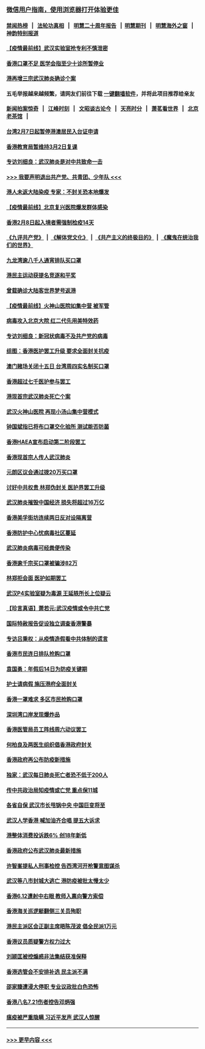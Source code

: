### [微信用户指南，使用浏览器打开体验更佳](https://github.com/gfw-breaker/banned-news1/blob/master/indexes/wechat-guide.md?t=0)
#### [禁闻热榜](热点新闻.md?t=0)  &nbsp;&nbsp;|&nbsp;&nbsp; [法轮功真相](https://github.com/gfw-breaker/truth/blob/master/README.md?t=0) &nbsp;&nbsp;|&nbsp;&nbsp; [明慧二十周年报告](https://github.com/gfw-breaker/mh-reports/blob/master/README.md?t=0) &nbsp;&nbsp;|&nbsp;&nbsp;[明慧期刊](https://github.com/gfw-breaker/mh-qikan) &nbsp;&nbsp;|&nbsp;&nbsp; [明慧海外之窗](https://github.com/gfw-breaker/mh-news/blob/master/README.md?t=0) &nbsp;&nbsp;|&nbsp;&nbsp; [神韵特别报道](https://github.com/gfw-breaker/mh-news/blob/master/shenyun.md?t=0)
#### [【疫情最前线】武汉实验室抢专利不慎泄密](../pages/nsc415/n11850310.md?t=02080411) 
#### [香港口罩不足 医学会指至少十诊所暂停业](../pages/nsc415/n11850301.md?t=02080411) 
#### [港再增三宗武汉肺炎确诊个案](../pages/nsc415/n11850328.md?t=02080411) 
#### 五毛举报越来越频繁，请网友们前往下载 [一键翻墙软件](https://github.com/gfw-breaker/ssr-accounts)，并将此项目推荐给亲友
#### [新闻拍案惊奇](https://github.com/gfw-breaker/banned-news1/blob/master/pages/link4.md) &nbsp;&nbsp;|&nbsp;&nbsp; [江峰时刻](https://github.com/gfw-breaker/banned-news1/blob/master/pages/link4.md) &nbsp;&nbsp;|&nbsp;&nbsp; [文昭谈古论今](https://github.com/gfw-breaker/banned-news1/blob/master/pages/link4.md) &nbsp;&nbsp;|&nbsp;&nbsp; [天亮时分](https://github.com/gfw-breaker/banned-news1/blob/master/pages/link4.md) &nbsp;&nbsp;|&nbsp;&nbsp; [萧茗看世界](https://github.com/gfw-breaker/banned-news1/blob/master/pages/link4.md) &nbsp;&nbsp;|&nbsp;&nbsp; [北京老茶馆](https://github.com/gfw-breaker/banned-news1/blob/master/pages/link4.md) &nbsp;&nbsp;|&nbsp;&nbsp; 
#### [台湾2月7日起暂停港澳居民入台证申请](../pages/nsc415/n11850304.md?t=02080411) 
#### [香港教育局暂维持3月2日复课](../pages/nsc415/n11850260.md?t=02080411) 
#### [专访刘细良：武汉肺炎是对中共致命一击](../pages/nsc415/n11849934.md?t=02080411) 
#### [>>> 我要声明退出共产党、共青团、少年队 <<<](https://github.com/begood0513/goodnews/blob/master/quit/letter.md) 
#### [港人未返大陆染疫 专家：不封关恐本地爆发](../pages/nsc415/n11848021.md?t=02080411) 
#### [【疫情最前线】北京复兴医院爆发群体感染](../pages/nsc415/n11847626.md?t=02080411) 
#### [香港2月8日起入境者需强制检疫14天](../pages/nsc415/n11847658.md?t=02080411) 
#### [《九评共产党》](https://github.com/begood0513/9ping.md/blob/master/README.md) &nbsp;|&nbsp; [《解体党文化》](../../../../jtdwh.md/blob/master/README.md)  &nbsp;|&nbsp; [《共产主义的终极目的》](../../../../gczydzjmd.md/blob/master/README.md) &nbsp;|&nbsp; [《魔鬼在统治我们的世界》](../../../../mgztzwmdsj.md/blob/master/README.md) 
#### [九龙湾逾八千人通宵排队买口罩](../pages/nsc415/n11847647.md?t=02080411) 
#### [港民主运动获提名竞逐和平奖](../pages/nsc415/n11847633.md?t=02080411) 
#### [曾载确诊大陆客世界梦号返港](../pages/nsc415/n11847608.md?t=02080411) 
#### [【疫情最前线】火神山医院如集中营 被军管](../pages/nsc415/n11847524.md?t=02080411) 
#### [病毒攻入北京大院 红二代先用美特效药](../pages/nsc415/n11847427.md?t=02080411) 
#### [专访刘细良：新冠状病毒不及共产党的病毒](../pages/nsc415/n11847164.md?t=02080411) 
#### [组图：香港医护罢工升级 要求全面封关抗疫](../pages/nsc415/n11844107.md?t=02080411) 
#### [澳门赌场关闭十五日 台湾周四实名制买口罩](../pages/nsc415/n11845083.md?t=02080411) 
#### [香港超过七千医护参与罢工](../pages/nsc415/n11845051.md?t=02080411) 
#### [港现首宗武汉肺炎死亡个案](../pages/nsc415/n11844998.md?t=02080411) 
#### [武汉火神山医院 再现小汤山集中营模式](../pages/nsc415/n11844763.md?t=02080411) 
#### [钟国斌指已将布口罩交化验所 测试能否防菌](../pages/nsc415/n11842783.md?t=02080411) 
#### [香港HAEA宣布启动第二阶段罢工](../pages/nsc415/n11842723.md?t=02080411) 
#### [香港现首宗人传人武汉肺炎](../pages/nsc415/n11842766.md?t=02080411) 
#### [元朗区议会通过拨20万买口罩](../pages/nsc415/n11842754.md?t=02080411) 
#### [讨好中共权贵 林郑伪封关 医护界罢工升级](../pages/nsc415/n11842359.md?t=02080411) 
#### [武汉肺炎摧毁中国经济 损失将超过16万亿](../pages/nsc415/n11839723.md?t=02080411) 
#### [香港美孚街坊连续两日反对设隔离营](../pages/nsc415/n11839962.md?t=02080411) 
#### [香港防护中心忧病毒社区蔓延](../pages/nsc415/n11839933.md?t=02080411) 
#### [武汉肺炎病毒可经粪便传染](../pages/nsc415/n11839939.md?t=02080411) 
#### [香港逾千宗买口罩被骗涉82万](../pages/nsc415/n11839914.md?t=02080411) 
#### [林郑拒会面 医护如期罢工](../pages/nsc415/n11839892.md?t=02080411) 
#### [武汉P4实验室疑为毒源 王延轶所长上位疑云](../pages/nsc415/n11835543.md?t=02080411) 
#### [【珍言真语】萧若元:武汉疫情或令中共亡党](../pages/nsc415/n11829394.md?t=02080411) 
#### [国际特赦报告促设独立调查香港警暴](../pages/nsc415/n11833845.md?t=02080411) 
#### [专访吕秉权：从疫情造假看中共体制的谎言](../pages/nsc415/n11833813.md?t=02080411) 
#### [香港市民连日排队抢购口罩](../pages/nsc415/n11833794.md?t=02080411) 
#### [袁国勇：年假后14日为防疫关键期](../pages/nsc415/n11831088.md?t=02080411) 
#### [护士请病假 施压港府全面封关](../pages/nsc415/n11831030.md?t=02080411) 
#### [香港一罩难求 多区市民抢购口罩](../pages/nsc415/n11831002.md?t=02080411) 
#### [深圳湾口岸发现爆炸品](../pages/nsc415/n11828802.md?t=02080411) 
#### [香港医管局员工阵线周六动议罢工](../pages/nsc415/n11828762.md?t=02080411) 
#### [何柏良及两医生组织倡香港政府封关](../pages/nsc415/n11828749.md?t=02080411) 
#### [香港政府再公布防疫新措施](../pages/nsc415/n11828716.md?t=02080411) 
#### [独家：武汉每日肺炎死亡者恐不低于200人](../pages/nsc415/n11828240.md?t=02080411) 
#### [传中共政治局知疫情或亡党 重点保11城](../pages/nsc415/n11828145.md?t=02080411) 
#### [各省自保 武汉市长甩锅中央 中国巨变将至](../pages/nsc415/n11828021.md?t=02080411) 
#### [武汉人学香港 喊加油齐合唱 提五大诉求](../pages/nsc415/n11827046.md?t=02080411) 
#### [港整体消费投诉跌6% 创18年新低](../pages/nsc415/n11817280.md?t=02080411) 
#### [香港政府公布武汉肺炎最新措施](../pages/nsc415/n11817152.md?t=02080411) 
#### [许智峯提私人刑事检控 告西湾河开枪警意图谋杀](../pages/nsc415/n11817132.md?t=02080411) 
#### [武汉等八市封城大逃亡 港防疫被批太慢太少](../pages/nsc415/n11817058.md?t=02080411) 
#### [香港6.12遭射中右眼 教师入禀向警方索偿](../pages/nsc415/n11814678.md?t=02080411) 
#### [香港海关巡逻艇翻侧三关员殉职](../pages/nsc415/n11814604.md?t=02080411) 
#### [港民主派区会正副主席晤陈茂波 倡全民派1万元](../pages/nsc415/n11814582.md?t=02080411) 
#### [香港议员质疑警方权力过大](../pages/nsc415/n11814560.md?t=02080411) 
#### [刘颕匡被控煽惑非法集结获准保释](../pages/nsc415/n11811727.md?t=02080411) 
#### [香港选管会不安排补选 民主派不满](../pages/nsc415/n11811691.md?t=02080411) 
#### [邵家臻遭浸大停职 专业议政批白色恐怖](../pages/nsc415/n11811670.md?t=02080411) 
#### [香港八名7.21伤者控告邓炳强](../pages/nsc415/n11811623.md?t=02080411) 
#### [瘟疫被严重隐瞒 习近平发声 武汉人惊醒](../pages/nsc415/n11811186.md?t=02080411) 

----
#### [ >>> 更早内容 <<< ](../indexes/nsc415-earlier.md)
